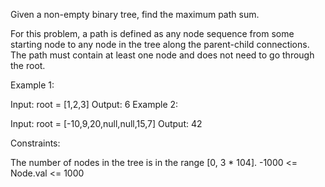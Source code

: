 Given a non-empty binary tree, find the maximum path sum.

For this problem, a path is defined as any node sequence from some starting node to any node in the tree along the parent-child connections. The path must contain at least one node and does not need to go through the root.

 

Example 1:


Input: root = [1,2,3]
Output: 6
Example 2:


Input: root = [-10,9,20,null,null,15,7]
Output: 42
 

Constraints:

The number of nodes in the tree is in the range [0, 3 * 104].
-1000 <= Node.val <= 1000